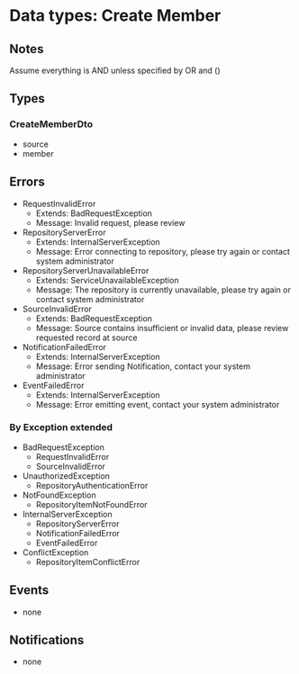 # Data types: Create Member

## Notes

Assume everything is AND unless specified by OR and ()

## Types

### CreateMemberDto

- source
- member

## Errors

- RequestInvalidError
  - Extends: BadRequestException
  - Message: Invalid request, please review
- RepositoryServerError
  - Extends: InternalServerException
  - Message: Error connecting to repository, please try again or contact system administrator
- RepositoryServerUnavailableError
  - Extends: ServiceUnavailableException
  - Message: The repository is currently unavailable, please try again or contact system administrator
- SourceInvalidError
  - Extends: BadRequestException
  - Message: Source contains insufficient or invalid data, please review requested record at source
- NotificationFailedError
  - Extends: InternalServerException
  - Message: Error sending Notification, contact your system administrator
- EventFailedError
  - Extends: InternalServerException
  - Message: Error emitting event, contact your system administrator

### By Exception extended

- BadRequestException
  - RequestInvalidError
  - SourceInvalidError
- UnauthorizedException
  - RepositoryAuthenticationError
- NotFoundException
  - RepositoryItemNotFoundError
- InternalServerException
  - RepositoryServerError
  - NotificationFailedError
  - EventFailedError
- ConflictException
  - RepositoryItemConflictError

## Events

- none

## Notifications

- none
